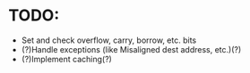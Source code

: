 # TODO:

 - Set and check overflow, carry, borrow, etc. bits
 - (?)Handle exceptions (like Misaligned dest address, etc.)(?)
 - (?)Implement caching(?)
